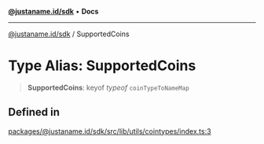 [**@justaname.id/sdk**](../README.md) • **Docs**

***

[@justaname.id/sdk](../globals.md) / SupportedCoins

# Type Alias: SupportedCoins

> **SupportedCoins**: keyof *typeof* `coinTypeToNameMap`

## Defined in

[packages/@justaname.id/sdk/src/lib/utils/cointypes/index.ts:3](https://github.com/JustaName-id/JustaName-sdk/blob/577c5c787ef18bf8ddf8b997f021738a0e8ca336/packages/@justaname.id/sdk/src/lib/utils/cointypes/index.ts#L3)
